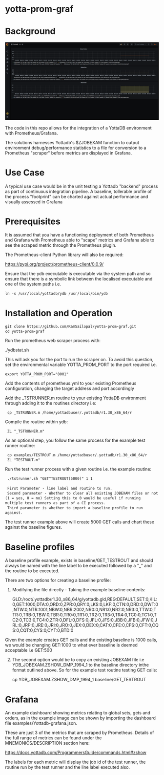 # yotta-prom-graf


# Background


![Alt text](yottadb-graf.PNG?raw=true "YottaDB unit test runner Dashboard")

The code in this repo allows for the integration of a YottaDB environment with Prometheus/Grafana.

The solutions harnesses Yottadb's $ZJOBEXAM function to output environment debug/performance statistics to a file for conversion to a Prometheus "scraper" before metrics are displayed in Grafana.


# Use Case

A typical use case would be in the unit testing a Yottadb "backend" process as part of continuous integration pipeline. A baseline, tollerable profile of the process "footprint" can be charted against actual performance and visually assessed in Grafana 


# Prerequisites

It is assumed that you have a functioning deployment of both Prometheus and Grafana with Prometheus able to "scape" metrics and Grafana able to see the scraped metric through the Prometheus plugin.

The Prometheus-client Python library will also be required:

https://pypi.org/project/prometheus-client/0.0.9/

Ensure that the ydb executable is executable via the system path and so ensure that there is a symbolic link between the localised executable and one of the system paths i.e.

    ln -s /usr/local/yottadb/ydb /usr/local/bin/ydb


# Installation and Operation

    git clone https://github.com/RamSailopal/yotta-prom-graf.git
    cd yotta-prom-graf
    
Run the prometheus web scraper process with:
   
   ./ydbstat.sh 
   
This will ask you for the port to run the scraper on. To avoid this question, set the environmental variable YOTTA_PROM_PORT to the port required i.e.

    export YOTTA_PROM_PORT="8001"
    
Add the contents of prometheus.yml to your existing Prometheus configuration, changing the target address and port accordingly

Add the _TSTRUNNER.m routine to your existing YottaDB environment through adding it to the routines directory i.e:

     cp _TSTRUNNER.m /home/yottadbuser/.yottadb/r1.30_x86_64/r
     
Compile the routine within ydb:

     ZL "_TSTRUNNER.m"
     
As an optional step, you follow the same process for the example test runner routine:

     cp examples/TESTROUT.m /home/yottadbuser/.yottadb/r1.30_x86_64/r
     ZL "TESTROUT.m"
    
Run the test runner process with a given routine i.e. the example routine:

     ./tstrunner.sh "GET^TESTROUT(5000)" 1 1
     
     First Parameter - line label and routine to run.
     Second parameter - Whether to clear all existing JOBEXAM files or not (1 = yes, 0 = no) Setting this to 0 would be useful if running multiple test runners as part of a CI process. 
     Third parameter is whether to import a baseline profile to run against.
     
The test runner example above will create 5000 GET calls and chart these against the baseline figures.

# Baseline profiles

A baseline profile example, exists in baseline/GET_TESTROUT and should always be named with the line label to be executed followed by a "_" and the routine to be executed. 

There are two options for creating a baseline profile:

1) Modifying the file directly - Taking the example baseline contents:

    GLD:/root/.yottadb/r1.30_x86_64/g/yottadb.gld,REG:DEFAULT,SET:0,KIL:0,GET:1000,DTA:0,ORD:0,ZPR:0,QRY:0,LKS:0,LKF:0,CTN:0,DRD:0,DWT:0,NTW:0,NTR:1001,NBW:0,NBR:2002,NR0:0,NR1:0,NR2:0,NR3:0,TTW:0,TTR:0,TRB:0,TBW:0,TBR:0,TR0:0,TR1:0,TR2:0,TR3:0,TR4:0,TC0:0,TC1:0,TC2:0,TC3:0,TC4:0,ZTR:0,DFL:0,DFS:0,JFL:0,JFS:0,JBB:0,JFB:0,JFW:0,JRL:0,JRP:0,JRE:0,JRI:0,JRO:0,JEX:0,DEX:0,CAT:0,CFE:0,CFS:0,CFT:0,CQS:0,CQT:0,CYS:0,CYT:0,BTD:0
    
  
 Given the example creates GET calls and the existing baseline is 1000 calls, we would be changing GET:1000 to what ever baseline is deemed acceptable i.e GET:500
 

2) The second option would be to copy an existing JOBEXAM file i.e YDB_JOBEXAM.ZSHOW_DMP_1994_1 to the baseline directory inthe format outlined above. So for the example test routine testing GET calls:

     cp YDB_JOBEXAM.ZSHOW_DMP_1994_1 baseline/GET_TESTROUT


# Grafana

An example dashboard showing metrics relating to global sets, gets and orders, as in the example image can be shown by importing the dashboard file examples/Yottadb-grafana.json.

These are just 3 of the metrics that are scraped by Prometheus. Details of the full range of metrics can be found under the MNEMONICS/DESCRIPTION section here:

https://docs.yottadb.com/ProgrammersGuide/commands.html#zshow

The labels for each metric will display the job id of the test runner, the routine run by the test runner and the line label executed also.

    

    

